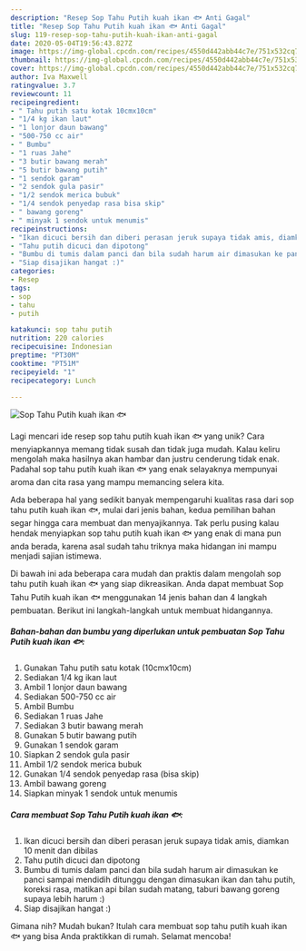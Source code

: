 ```yaml
---
description: "Resep Sop Tahu Putih kuah ikan 🐟 Anti Gagal"
title: "Resep Sop Tahu Putih kuah ikan 🐟 Anti Gagal"
slug: 119-resep-sop-tahu-putih-kuah-ikan-anti-gagal
date: 2020-05-04T19:56:43.827Z
image: https://img-global.cpcdn.com/recipes/4550d442abb44c7e/751x532cq70/sop-tahu-putih-kuah-ikan-🐟-foto-resep-utama.jpg
thumbnail: https://img-global.cpcdn.com/recipes/4550d442abb44c7e/751x532cq70/sop-tahu-putih-kuah-ikan-🐟-foto-resep-utama.jpg
cover: https://img-global.cpcdn.com/recipes/4550d442abb44c7e/751x532cq70/sop-tahu-putih-kuah-ikan-🐟-foto-resep-utama.jpg
author: Iva Maxwell
ratingvalue: 3.7
reviewcount: 11
recipeingredient:
- " Tahu putih satu kotak 10cmx10cm"
- "1/4 kg ikan laut"
- "1 lonjor daun bawang"
- "500-750 cc air"
- " Bumbu"
- "1 ruas Jahe"
- "3 butir bawang merah"
- "5 butir bawang putih"
- "1 sendok garam"
- "2 sendok gula pasir"
- "1/2 sendok merica bubuk"
- "1/4 sendok penyedap rasa bisa skip"
- " bawang goreng"
- " minyak 1 sendok untuk menumis"
recipeinstructions:
- "Ikan dicuci bersih dan diberi perasan jeruk supaya tidak amis, diamkan 10 menit dan dibilas"
- "Tahu putih dicuci dan dipotong"
- "Bumbu di tumis dalam panci dan bila sudah harum air dimasukan ke panci sampai mendidih ditunggu dengan dimasukan ikan dan tahu putih, koreksi rasa, matikan api bilan sudah matang, taburi bawang goreng supaya lebih harum :)"
- "Siap disajikan hangat :)"
categories:
- Resep
tags:
- sop
- tahu
- putih

katakunci: sop tahu putih 
nutrition: 220 calories
recipecuisine: Indonesian
preptime: "PT30M"
cooktime: "PT51M"
recipeyield: "1"
recipecategory: Lunch

---
```



![Sop Tahu Putih kuah ikan 🐟](https://img-global.cpcdn.com/recipes/4550d442abb44c7e/751x532cq70/sop-tahu-putih-kuah-ikan-🐟-foto-resep-utama.jpg)

Lagi mencari ide resep sop tahu putih kuah ikan 🐟 yang unik? Cara menyiapkannya memang tidak susah dan tidak juga mudah. Kalau keliru mengolah maka hasilnya akan hambar dan justru cenderung tidak enak. Padahal sop tahu putih kuah ikan 🐟 yang enak selayaknya mempunyai aroma dan cita rasa yang mampu memancing selera kita.



Ada beberapa hal yang sedikit banyak mempengaruhi kualitas rasa dari sop tahu putih kuah ikan 🐟, mulai dari jenis bahan, kedua pemilihan bahan segar hingga cara membuat dan menyajikannya. Tak perlu pusing kalau hendak menyiapkan sop tahu putih kuah ikan 🐟 yang enak di mana pun anda berada, karena asal sudah tahu triknya maka hidangan ini mampu menjadi sajian istimewa.


Di bawah ini ada beberapa cara mudah dan praktis dalam mengolah sop tahu putih kuah ikan 🐟 yang siap dikreasikan. Anda dapat membuat Sop Tahu Putih kuah ikan 🐟 menggunakan 14 jenis bahan dan 4 langkah pembuatan. Berikut ini langkah-langkah untuk membuat hidangannya.

<!--inarticleads1-->

##### Bahan-bahan dan bumbu yang diperlukan untuk pembuatan Sop Tahu Putih kuah ikan 🐟:

1. Gunakan  Tahu putih satu kotak (10cmx10cm)
1. Sediakan 1/4 kg ikan laut
1. Ambil 1 lonjor daun bawang
1. Sediakan 500-750 cc air
1. Ambil  Bumbu
1. Sediakan 1 ruas Jahe
1. Sediakan 3 butir bawang merah
1. Gunakan 5 butir bawang putih
1. Gunakan 1 sendok garam
1. Siapkan 2 sendok gula pasir
1. Ambil 1/2 sendok merica bubuk
1. Gunakan 1/4 sendok penyedap rasa (bisa skip)
1. Ambil  bawang goreng
1. Siapkan  minyak 1 sendok untuk menumis




<!--inarticleads2-->

##### Cara membuat Sop Tahu Putih kuah ikan 🐟:

1. Ikan dicuci bersih dan diberi perasan jeruk supaya tidak amis, diamkan 10 menit dan dibilas
1. Tahu putih dicuci dan dipotong
1. Bumbu di tumis dalam panci dan bila sudah harum air dimasukan ke panci sampai mendidih ditunggu dengan dimasukan ikan dan tahu putih, koreksi rasa, matikan api bilan sudah matang, taburi bawang goreng supaya lebih harum :)
1. Siap disajikan hangat :)




Gimana nih? Mudah bukan? Itulah cara membuat sop tahu putih kuah ikan 🐟 yang bisa Anda praktikkan di rumah. Selamat mencoba!

